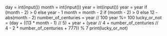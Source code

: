 day = int(input())
month = int(input())
year = int(input())
year = year if (month - 2) > 0 else year - 1
month = month - 2 if (month - 2) > 0 else 12 - abs(month - 2)
number_of_centuries = year // 100
year %= 100
lucky_or_not = (day + ((13 * month - 1) // 5) + year +
                (year // 4 + number_of_centuries // 4 - 2 * number_of_centuries + 777)) % 7
print(lucky_or_not)
